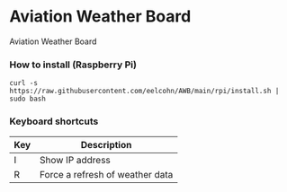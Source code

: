 # Aviation Weather Board
Aviation Weather Board

### How to install (Raspberry Pi)

`curl -s https://raw.githubusercontent.com/eelcohn/AWB/main/rpi/install.sh | sudo bash`

### Keyboard shortcuts

| Key | Description |
|-----|-------------|
|  I  | Show IP address |
|  R  | Force a refresh of weather data |
